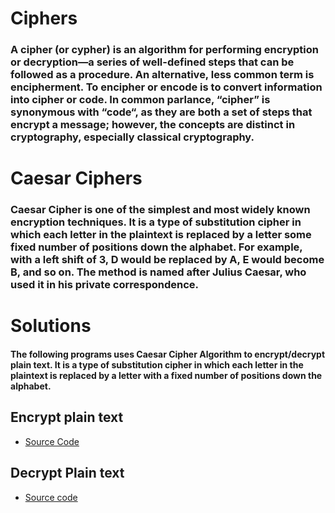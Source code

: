 #  Ciphers
### A cipher (or cypher) is an algorithm for performing encryption or decryption—a series of well-defined steps that can be followed as a procedure. An alternative, less common term is encipherment. To encipher or encode is to convert information into cipher or code. In common parlance, “cipher” is synonymous with “code“, as they are both a set of steps that encrypt a message; however, the concepts are distinct in cryptography, especially classical cryptography.

# Caesar Ciphers
### Caesar Cipher is one of the simplest and most widely known encryption techniques. It is a type of substitution cipher in which each letter in the plaintext is replaced by a letter some fixed number of positions down the alphabet. For example, with a left shift of 3, D would be replaced by A, E would become B, and so on. The method is named after Julius Caesar, who used it in his private correspondence.


# Solutions
#### The following programs uses Caesar Cipher Algorithm to encrypt/decrypt plain text. It is a type of substitution cipher in which each letter in the plaintext is replaced by a letter with a fixed number of positions down the alphabet.

## Encrypt plain text
- [Source Code](./encrypt.cpp)

## Decrypt Plain text
- [Source code](./decrypt.cpp)
